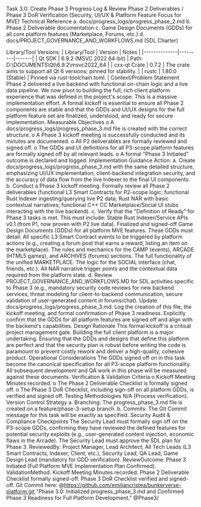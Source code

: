 ﻿Task 3.0: Create Phase 3 Progress Log & Review Phase 2 Deliverables / Phase 3 DoR Verification
(Security, UI/UX & Platform Feature Focus for MVE)
Technical Reference
a. docs/progress_logs/progress_phase_2.md
b. Phase 2 Deliverable documentation
c. Game Design Documents (GDDs) for all core platform features (Marketplace, Forums, etc.)
d. docs/PROJECT_GOVERNANCE_AND_WORKFLOWS.md (SDL Charter)

Library/Tool Versions:
| Library/Tool | Version | Notes |
|--------------|---------|-------|
| Qt SDK | 6.9.2 (MSVC 2022 64-bit) | Path: D:\DOCUMENTS\Qt\6.9.2\msvc2022_64 |
| cxx-qt Crate | 0.7.2 | The crate aims to support all Qt 6 versions; pinned for stability. |
| rustc | 1.80.0 (Stable) | Pinned via rust-toolchain.toml. |
Context/Problem Statement
Phase 2 delivered a live backend with functional on-chain logic and a live data pipeline. We now pivot to building the full, rich client platform experience that was defined in the project's scope. This is a massive implementation effort. A formal kickoff is essential to ensure all Phase 2 components are stable and that the GDDs and UI/UX designs for the full platform feature set are finalized, understood, and ready for secure implementation.
Measurable Objectives
o A docs/progress_logs/progress_phase_3.md file is created with the correct structure.
o A Phase 3 kickoff meeting is successfully conducted and its minutes are documented.
o All P2 deliverables are formally reviewed and signed off.
o The GDDs and UI definitions for all P3-scope platform features are formally signed off by all relevant leads.
o A formal "Phase 3 Initiated" outcome is declared and logged.
Implementation Guidance
Action:
a. Create docs/progress_logs/progress_phase_3.md with the same detailed structure, emphasizing UI/UX implementation, client-backend integration security, and the accuracy of data flow from the live Indexer to the final UI components.
b. Conduct a Phase 3 kickoff meeting. Formally review all Phase 2 deliverables (functional L3 Smart Contracts for P2-scope logic; functional Rust Indexer ingesting/querying live P2 data; Rust NAR with basic contextual narratives; functional C++ CC Marketplace/Social UI stubs interacting with the live backend).
c. Verify that the "Definition of Ready" for Phase 3 tasks is met. This must include:
Stable Rust Indexer/Service APIs v0.1 (from P1, now proven with P2 live data).
Finalized and signed-off Game Design Documents (GDDs) for all platform MVE features. These GDDs must detail:
All specific L3 Smart Contract events to be triggered by platform actions (e.g., creating a forum post that earns a reward, listing an item on the marketplace).
The rules and mechanics for the CAMP (events), ARCADE (HTML5 games), and ARCHIVES (forums) sections.
The full functionality of the unified MARKETPLACE.
The logic for the SOCIAL interface (chat, friends, etc.).
All NAR narrative trigger points and the contextual data required from the platform state.
d. Review PROJECT_GOVERNANCE_AND_WORKFLOWS.MD for SDL activities specific to Phase 3 (e.g., mandatory security code reviews for new backend services, threat modeling for client-to-backend communication, secure validation of user-generated content in forums/chat).
Update docs/progress_logs/progress_phase_3.md: Log the creation of this file, the kickoff meeting, and formal confirmation of Phase 3 readiness. Explicitly confirm that the GDDs for all platform features are signed off and align with the backend's capabilities.
Design Rationale
This formal kickoff is a critical project management gate. Building the full client platform is a major undertaking. Ensuring that the GDDs and designs that define this platform are perfect and that the security plan is robust before writing the code is paramount to prevent costly rework and deliver a high-quality, cohesive product.
Operational Considerations
The GDDs signed off on in this task become the canonical specification for all P3-scope platform functionality. All subsequent development and QA work in this phase will be measured against these documents.
Verification & Validation Criteria
o Kickoff Meeting Minutes recorded.
o The Phase 2 Deliverable Checklist is formally signed off.
o The Phase 3 DoR Checklist, including sign-off on all platform GDDs, is verified and signed off.
Testing Methodologies
N/A (Process verification).
Version Control Strategy
a. Branching: The progress_phase_3.md file is created on a feature/phase-3-setup branch.
b. Commits: The Git Commit message for this task will be exactly as specified.
Security Audit & Compliance Checkpoints
The Security Lead must formally sign off on the P3-scope GDDs, confirming they have reviewed the defined features for potential security exploits (e.g., user-generated content injection, economic flaws in the Arcade).
The Security Lead must approve the SDL plan for Phase 3.
ReviewedBy: Project Manager, Lead Architect, All Tech Leads (L3 Smart Contracts, Indexer, Client, etc.), Security Lead, QA Lead, Game Design Lead (mandatory for GDD verification).
ReviewOutcome: Phase 3 Initiated (Full Platform MVE Implementation Plan Confirmed).
ValidationMethod: Kickoff Meeting Minutes recorded. Phase 2 Deliverable Checklist formally signed-off. Phase 3 DoR Checklist verified and signed-off.
Git Commit here: @https://github.com/emiliancristea/bunkerverse-platform.git "Phase 3.0: Initialized progress_phase_3.md and Confirmed Phase 3 Readiness for Full Platform Development." @Phase3/